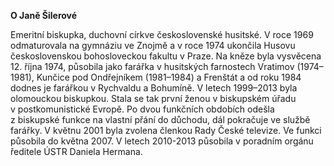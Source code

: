 __O&nbsp;Janě Šilerové__

Emeritní biskupka, duchovní církve československé husitské. V&nbsp;roce 1969 odmaturovala na&nbsp;gymnáziu ve Znojmě a v&nbsp;roce 1974 ukončila Husovu československou bohosloveckou fakultu v&nbsp;Praze. Na&nbsp;kněze byla vysvěcena 12.&nbsp;října 1974, působila jako farářka v&nbsp;husitských farnostech Vratimov (1974–1981), Kunčice pod Ondřejníkem (1981–1984) a Frenštát a od roku 1984 dodnes je farářkou v&nbsp;Rychvaldu a Bohumíně. V&nbsp;letech 1999–2013 byla olomouckou biskupkou. Stala se tak první ženou v&nbsp;biskupském úřadu v&nbsp;postkomunistické Evropě. Po dvou funkčních obdobích odešla z&nbsp;biskupské funkce na&nbsp;vlastní přání do důchodu, dál pokračuje ve službě farářky. V&nbsp;květnu 2001 byla zvolena členkou Rady České televize. Ve funkci působila do května 2007. V&nbsp;letech 2010-2013 působila v&nbsp;poradním orgánu ředitele ÚSTR Daniela Hermana.



